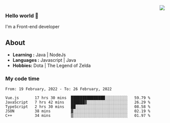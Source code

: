 <img align='right' src="https://github-readme-stats.vercel.app/api?username=jumodada&show_icons=true&theme=vue">

### Hello world 👋

I'm a Front-end developer 
    
## About
-  **Learning :** Java | NodeJs
-  **Languages :** Javascript | Java
-  **Hobbies:** Dota | The Legend of Zelda

### My code time

<!--START_SECTION:waka-->
```text
From: 19 February, 2022 - To: 26 February, 2022

Vue.js       17 hrs 30 mins  ███████████████░░░░░░░░░░   59.79 % 
JavaScript   7 hrs 42 mins   ██████▓░░░░░░░░░░░░░░░░░░   26.29 % 
TypeScript   2 hrs 30 mins   ██░░░░░░░░░░░░░░░░░░░░░░░   08.58 % 
JSON         38 mins         ▓░░░░░░░░░░░░░░░░░░░░░░░░   02.19 % 
C++          34 mins         ▒░░░░░░░░░░░░░░░░░░░░░░░░   01.97 % 
```
<!--END_SECTION:waka-->
